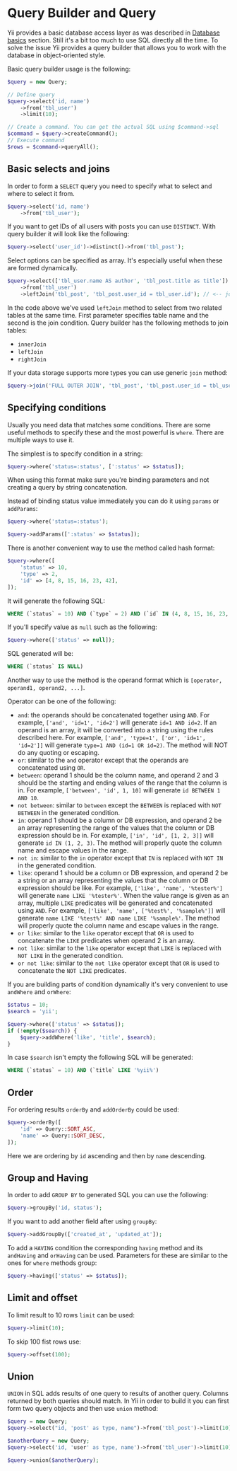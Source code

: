 Query Builder and Query
=======================

Yii provides a basic database access layer as was described in [Database basics](database-basics.md) section. Still it's
a bit too much to use SQL directly all the time. To solve the issue Yii provides a query builder that allows you to
work with the database in object-oriented style.

Basic query builder usage is the following:

```php
$query = new Query;

// Define query
$query->select('id, name')
 	->from('tbl_user')
 	->limit(10);

// Create a command. You can get the actual SQL using $command->sql
$command = $query->createCommand();
// Execute command
$rows = $command->queryAll();
```

Basic selects and joins
-----------------------

In order to form a `SELECT` query you need to specify what to select and where to select it from.

```php
$query->select('id, name')
	->from('tbl_user');
```

If you want to get IDs of all users with posts you can use `DISTINCT`. With query builder it will look like the following:

```php
$query->select('user_id')->distinct()->from('tbl_post');
```

Select options can be specified as array. It's especially useful when these are formed dynamically.

```php
$query->select(['tbl_user.name AS author', 'tbl_post.title as title']) // <-- specified as array
	->from('tbl_user')
	->leftJoin('tbl_post', 'tbl_post.user_id = tbl_user.id'); // <-- join with another table
```

In the code above we've used `leftJoin` method to select from two related tables at the same time. First parameter
specifies table name and the second is the join condition. Query builder has the following methods to join tables:

- `innerJoin`
- `leftJoin`
- `rightJoin`

If your data storage supports more types you can use generic `join` method:

```php
$query->join('FULL OUTER JOIN', 'tbl_post', 'tbl_post.user_id = tbl_user.id');
```

Specifying conditions
---------------------

Usually you need data that matches some conditions. There are some useful methods to specify these and the most powerful
is `where`. There are multiple ways to use it.

The simplest is to specify condition in a string:

```php
$query->where('status=:status', [':status' => $status]);
```

When using this format make sure you're binding parameters and not creating a query by string concatenation.

Instead of binding status value immediately you can do it using `params` or `addParams`:

```php
$query->where('status=:status');

$query->addParams([':status' => $status]);
```

There is another convenient way to use the method called hash format:

```php
$query->where([
	'status' => 10,
	'type' => 2,
	'id' => [4, 8, 15, 16, 23, 42],
]);
```

It will generate the following SQL:

```sql
WHERE (`status` = 10) AND (`type` = 2) AND (`id` IN (4, 8, 15, 16, 23, 42))
```

If you'll specify value as `null` such as the following:

```php
$query->where(['status' => null]);
```

SQL generated will be:

```sql
WHERE (`status` IS NULL)
```

Another way to use the method is the operand format which is `[operator, operand1, operand2, ...]`.

Operator can be one of the following:

- `and`: the operands should be concatenated together using `AND`. For example,
  `['and', 'id=1', 'id=2']` will generate `id=1 AND id=2`. If an operand is an array,
  it will be converted into a string using the rules described here. For example,
  `['and', 'type=1', ['or', 'id=1', 'id=2']]` will generate `type=1 AND (id=1 OR id=2)`.
  The method will NOT do any quoting or escaping.
- `or`: similar to the `and` operator except that the operands are concatenated using `OR`.
- `between`: operand 1 should be the column name, and operand 2 and 3 should be the
   starting and ending values of the range that the column is in.
   For example, `['between', 'id', 1, 10]` will generate `id BETWEEN 1 AND 10`.
- `not between`: similar to `between` except the `BETWEEN` is replaced with `NOT BETWEEN`
  in the generated condition.
- `in`: operand 1 should be a column or DB expression, and operand 2 be an array representing
  the range of the values that the column or DB expression should be in. For example,
  `['in', 'id', [1, 2, 3]]` will generate `id IN (1, 2, 3)`.
  The method will properly quote the column name and escape values in the range.
- `not in`: similar to the `in` operator except that `IN` is replaced with `NOT IN` in the generated condition.
- `like`: operand 1 should be a column or DB expression, and operand 2 be a string or an array representing
  the values that the column or DB expression should be like.
  For example, `['like', 'name', '%tester%']` will generate `name LIKE '%tester%'`.
  When the value range is given as an array, multiple `LIKE` predicates will be generated and concatenated
  using `AND`. For example, `['like', 'name', ['%test%', '%sample%']]` will generate
  `name LIKE '%test%' AND name LIKE '%sample%'`.
  The method will properly quote the column name and escape values in the range.
- `or like`: similar to the `like` operator except that `OR` is used to concatenate the `LIKE`
  predicates when operand 2 is an array.
- `not like`: similar to the `like` operator except that `LIKE` is replaced with `NOT LIKE`
  in the generated condition.
- `or not like`: similar to the `not like` operator except that `OR` is used to concatenate
  the `NOT LIKE` predicates.

If you are building parts of condition dynamically it's very convenient to use `andWhere` and `orWhere`:

```php
$status = 10;
$search = 'yii';

$query->where(['status' => $status]);
if (!empty($search)) {
	$query->addWhere('like', 'title', $search);
}
```

In case `$search` isn't empty the following SQL will be generated:

```sql
WHERE (`status` = 10) AND (`title` LIKE '%yii%')
```

Order
-----

For ordering results `orderBy` and `addOrderBy` could be used:

```php
$query->orderBy([
	'id' => Query::SORT_ASC,
	'name' => Query::SORT_DESC,
]);
```

Here we are ordering by `id` ascending and then by `name` descending.

Group and Having
----------------

In order to add `GROUP BY` to generated SQL you can use the following:

```php
$query->groupBy('id, status');
```

If you want to add another field after using `groupBy`:

```php
$query->addGroupBy(['created_at', 'updated_at']);
```

To add a `HAVING` condition the corresponding `having` method and its `andHaving` and `orHaving` can be used. Parameters
for these are similar to the ones for `where` methods group:

```php
$query->having(['status' => $status]);
```

Limit and offset
----------------

To limit result to 10 rows `limit` can be used:

```php
$query->limit(10);
```

To skip 100 fist rows use:

```php
$query->offset(100);
```

Union
-----

`UNION` in SQL adds results of one query to results of another query. Columns returned by both queries should match.
In Yii in order to build it you can first form two query objects and then use `union` method:

```php
$query = new Query;
$query->select("id, 'post' as type, name")->from('tbl_post')->limit(10);

$anotherQuery = new Query;
$query->select('id, 'user' as type, name')->from('tbl_user')->limit(10);

$query->union($anotherQuery);
```

